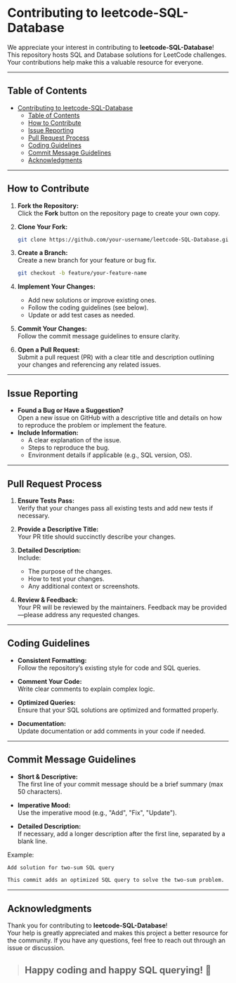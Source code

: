 
# Contributing to leetcode-SQL-Database

We appreciate your interest in contributing to **leetcode-SQL-Database**!  
This repository hosts SQL and Database solutions for LeetCode challenges. Your contributions help make this a valuable resource for everyone.

---

## Table of Contents
- [Contributing to leetcode-SQL-Database](#contributing-to-leetcode-sql-database)
  - [Table of Contents](#table-of-contents)
  - [How to Contribute](#how-to-contribute)
  - [Issue Reporting](#issue-reporting)
  - [Pull Request Process](#pull-request-process)
  - [Coding Guidelines](#coding-guidelines)
  - [Commit Message Guidelines](#commit-message-guidelines)
  - [Acknowledgments](#acknowledgments)

---

## How to Contribute

1. **Fork the Repository:**  
   Click the **Fork** button on the repository page to create your own copy.

2. **Clone Your Fork:**  
   ```bash
   git clone https://github.com/your-username/leetcode-SQL-Database.git
   ```
   
3. **Create a Branch:**  
   Create a new branch for your feature or bug fix.
   ```bash
   git checkout -b feature/your-feature-name
   ```

4. **Implement Your Changes:**  
   - Add new solutions or improve existing ones.
   - Follow the coding guidelines (see below).
   - Update or add test cases as needed.

5. **Commit Your Changes:**  
   Follow the commit message guidelines to ensure clarity.

6. **Open a Pull Request:**  
   Submit a pull request (PR) with a clear title and description outlining your changes and referencing any related issues.

---

## Issue Reporting

- **Found a Bug or Have a Suggestion?**  
  Open a new issue on GitHub with a descriptive title and details on how to reproduce the problem or implement the feature.
- **Include Information:**  
  - A clear explanation of the issue.
  - Steps to reproduce the bug.
  - Environment details if applicable (e.g., SQL version, OS).

---

## Pull Request Process

1. **Ensure Tests Pass:**  
   Verify that your changes pass all existing tests and add new tests if necessary.
   
2. **Provide a Descriptive Title:**  
   Your PR title should succinctly describe your changes.
   
3. **Detailed Description:**  
   Include:
   - The purpose of the changes.
   - How to test your changes.
   - Any additional context or screenshots.
   
4. **Review & Feedback:**  
   Your PR will be reviewed by the maintainers. Feedback may be provided—please address any requested changes.

---

## Coding Guidelines

- **Consistent Formatting:**  
  Follow the repository’s existing style for code and SQL queries.
  
- **Comment Your Code:**  
  Write clear comments to explain complex logic.
  
- **Optimized Queries:**  
  Ensure that your SQL solutions are optimized and formatted properly.
  
- **Documentation:**  
  Update documentation or add comments in your code if needed.

---

## Commit Message Guidelines

- **Short & Descriptive:**  
  The first line of your commit message should be a brief summary (max 50 characters).
  
- **Imperative Mood:**  
  Use the imperative mood (e.g., "Add", "Fix", "Update").
  
- **Detailed Description:**  
  If necessary, add a longer description after the first line, separated by a blank line.

Example:
```txt
Add solution for two-sum SQL query

This commit adds an optimized SQL query to solve the two-sum problem.
```

---

## Acknowledgments

Thank you for contributing to **leetcode-SQL-Database**!  
Your help is greatly appreciated and makes this project a better resource for the community. If you have any questions, feel free to reach out through an issue or discussion.

> ## Happy coding and happy SQL querying! 🚀
